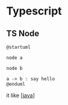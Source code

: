 # Typescript

## TS Node


```plantuml
@startuml

node a

node b 

a -> b : say hello
@enduml
```


it like [[java]]

[//begin]: # "Autogenerated link references for markdown compatibility"
[java]: java.md "Java"
[//end]: # "Autogenerated link references"